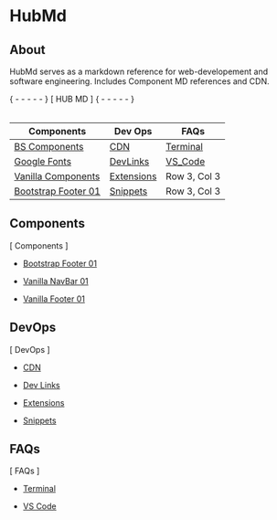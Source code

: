 # HubMd

## About

HubMd serves as a markdown reference for web-developement and software engineering.
Includes Component MD references and CDN. 

{ - - - - - } [ HUB MD ] { - - - - - }
<br><br>


| Components | Dev Ops | FAQs |
| -------------- | --------------- | --------------- |
| [BS Components](./Components/Bootstrap/bootstrap.md)   | [CDN](./Hub/DevOps/CDN.md)    | [Terminal](./Hub/FAQ/Terminal.md)    |
| [Google Fonts](./Components/Fonts/fonts.md)   | [DevLinks](./Hub/DevOps/DevLinks.md)    | [VS_Code](./Hub/FAQ/VS_Code.md)    |
| [Vanilla Components](.)   | [Extensions](./Hub/DevOps/Extensions.md)    | Row 3, Col 3    |
| [Bootstrap Footer 01](.)   | [Snippets](./Hub/DevOps/Snippets.md)    | Row 3, Col 3    |



## Components

[ Components ]

* [Bootstrap Footer 01](./Components/Bootstrap/bs_footer.md)

* [Vanilla NavBar 01](./Components/NavBars/navbar.md)

* [Vanilla Footer 01](./Components/NavBars/footer.md)


## DevOps

[ DevOps ]

* [CDN](./Hub/DevOps/CDN.md)

* [Dev Links](./Hub/DevOps/DevLinks.md)

* [Extensions](./Hub/DevOps/Extensions.md)

* [Snippets](./Hub/DevOps/Snippets.md)


## FAQs

[ FAQs ]

* [Terminal](./Hub/FAQ/Terminal.md)

* [VS Code](./Hub/FAQ/VS_Code.md)

